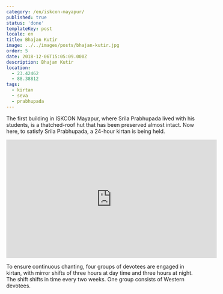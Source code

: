 ```yaml
---
category: /en/iskcon-mayapur/
published: true
status: 'done'
templateKey: post
locale: en
title: Bhajan Kutir
image: ../../images/posts/bhajan-kutir.jpg
order: 5
date: 2018-12-06T15:05:09.000Z
description: Bhajan Kutir
location:
  - 23.42462
  - 88.38812
tags:
  - kirtan
  - seva
  - prabhupada
---
```


The first building in ISKCON Mayapur, where Srila Prabhupada lived with his students, is a thatched-roof hut that has been preserved almost intact. Now here, to satisfy Srila Prabhupada, a 24-hour kirtan is being held.

<iframe width="560" height="315" src="https://www.youtube.com/embed/GpRvINDyGQc?start=208" frameborder="0" allow="accelerometer; autoplay; encrypted-media; gyroscope; picture-in-picture" allowfullscreen></iframe>

To ensure continuous chanting, four groups of devotees are engaged in kirtan, with mirror shifts of three hours at day time and three hours at night. The shift shifts in time every two weeks. One group consists of Western devotees.

<tbd locale="en" url="mailto:haribol@mayapur.live"></tbd>
